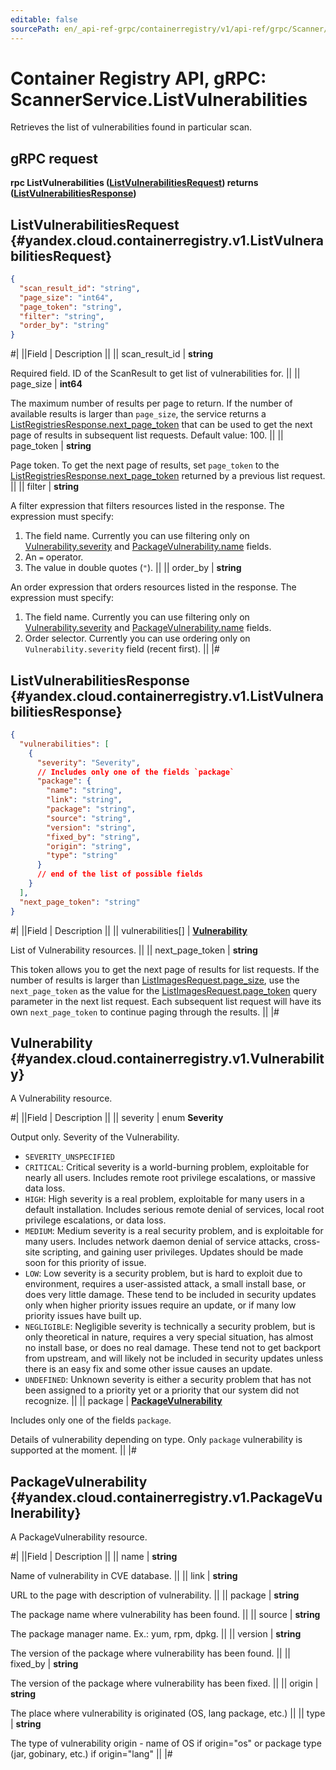 ```yaml
---
editable: false
sourcePath: en/_api-ref-grpc/containerregistry/v1/api-ref/grpc/Scanner/listVulnerabilities.md
---
```


# Container Registry API, gRPC: ScannerService.ListVulnerabilities

Retrieves the list of vulnerabilities found in particular scan.

## gRPC request

**rpc ListVulnerabilities ([ListVulnerabilitiesRequest](#yandex.cloud.containerregistry.v1.ListVulnerabilitiesRequest)) returns ([ListVulnerabilitiesResponse](#yandex.cloud.containerregistry.v1.ListVulnerabilitiesResponse))**

## ListVulnerabilitiesRequest {#yandex.cloud.containerregistry.v1.ListVulnerabilitiesRequest}

```json
{
  "scan_result_id": "string",
  "page_size": "int64",
  "page_token": "string",
  "filter": "string",
  "order_by": "string"
}
```

#|
||Field | Description ||
|| scan_result_id | **string**

Required field. ID of the ScanResult to get list of vulnerabilities for. ||
|| page_size | **int64**

The maximum number of results per page to return. If the number of available
results is larger than `page_size`,
the service returns a [ListRegistriesResponse.next_page_token](/docs/container-registry/api-ref/grpc/Registry/list#yandex.cloud.containerregistry.v1.ListRegistriesResponse)
that can be used to get the next page of results in subsequent list requests.
Default value: 100. ||
|| page_token | **string**

Page token. To get the next page of results, set `page_token` to the
[ListRegistriesResponse.next_page_token](/docs/container-registry/api-ref/grpc/Registry/list#yandex.cloud.containerregistry.v1.ListRegistriesResponse) returned by a previous list request. ||
|| filter | **string**

A filter expression that filters resources listed in the response.
The expression must specify:
1. The field name. Currently you can use filtering only on [Vulnerability.severity](#yandex.cloud.containerregistry.v1.Vulnerability) and [PackageVulnerability.name](#yandex.cloud.containerregistry.v1.PackageVulnerability) fields.
2. An `=` operator.
3. The value in double quotes (`"`). ||
|| order_by | **string**

An order expression that orders resources listed in the response.
The expression must specify:
1. The field name. Currently you can use filtering only on [Vulnerability.severity](#yandex.cloud.containerregistry.v1.Vulnerability) and [PackageVulnerability.name](#yandex.cloud.containerregistry.v1.PackageVulnerability) fields.
2. Order selector. Currently you can use ordering only on `Vulnerability.severity` field (recent first). ||
|#

## ListVulnerabilitiesResponse {#yandex.cloud.containerregistry.v1.ListVulnerabilitiesResponse}

```json
{
  "vulnerabilities": [
    {
      "severity": "Severity",
      // Includes only one of the fields `package`
      "package": {
        "name": "string",
        "link": "string",
        "package": "string",
        "source": "string",
        "version": "string",
        "fixed_by": "string",
        "origin": "string",
        "type": "string"
      }
      // end of the list of possible fields
    }
  ],
  "next_page_token": "string"
}
```

#|
||Field | Description ||
|| vulnerabilities[] | **[Vulnerability](#yandex.cloud.containerregistry.v1.Vulnerability)**

List of Vulnerability resources. ||
|| next_page_token | **string**

This token allows you to get the next page of results for list requests. If the number of results
is larger than [ListImagesRequest.page_size](/docs/container-registry/api-ref/grpc/Image/list#yandex.cloud.containerregistry.v1.ListImagesRequest), use
the `next_page_token` as the value
for the [ListImagesRequest.page_token](/docs/container-registry/api-ref/grpc/Image/list#yandex.cloud.containerregistry.v1.ListImagesRequest) query parameter
in the next list request. Each subsequent list request will have its own
`next_page_token` to continue paging through the results. ||
|#

## Vulnerability {#yandex.cloud.containerregistry.v1.Vulnerability}

A Vulnerability resource.

#|
||Field | Description ||
|| severity | enum **Severity**

Output only. Severity of the Vulnerability.

- `SEVERITY_UNSPECIFIED`
- `CRITICAL`: Critical severity is a world-burning problem, exploitable for nearly all users.
Includes remote root privilege escalations, or massive data loss.
- `HIGH`: High severity is a real problem, exploitable for many users in a default installation.
Includes serious remote denial of services, local root privilege escalations, or data loss.
- `MEDIUM`: Medium severity is a real security problem, and is exploitable for many users.
Includes network daemon denial of service attacks, cross-site scripting, and gaining user privileges.
Updates should be made soon for this priority of issue.
- `LOW`: Low severity is a security problem, but is hard to exploit due to environment, requires a user-assisted attack,
a small install base, or does very little damage. These tend to be included in security updates only when
higher priority issues require an update, or if many low priority issues have built up.
- `NEGLIGIBLE`: Negligible severity is technically a security problem, but is only theoretical in nature, requires a very special situation,
has almost no install base, or does no real damage. These tend not to get backport from upstream,
and will likely not be included in security updates unless there is an easy fix and some other issue causes an update.
- `UNDEFINED`: Unknown severity is either a security problem that has not been assigned to a priority yet or
a priority that our system did not recognize. ||
|| package | **[PackageVulnerability](#yandex.cloud.containerregistry.v1.PackageVulnerability)**

Includes only one of the fields `package`.

Details of vulnerability depending on type. Only `package` vulnerability is supported at the moment. ||
|#

## PackageVulnerability {#yandex.cloud.containerregistry.v1.PackageVulnerability}

A PackageVulnerability resource.

#|
||Field | Description ||
|| name | **string**

Name of vulnerability in CVE database. ||
|| link | **string**

URL to the page with description of vulnerability. ||
|| package | **string**

The package name where vulnerability has been found. ||
|| source | **string**

The package manager name. Ex.: yum, rpm, dpkg. ||
|| version | **string**

The version of the package where vulnerability has been found. ||
|| fixed_by | **string**

The version of the package where vulnerability has been fixed. ||
|| origin | **string**

The place where vulnerability is originated (OS, lang package, etc.) ||
|| type | **string**

The type of vulnerability origin - name of OS if origin="os" or package type (jar, gobinary, etc.) if origin="lang" ||
|#